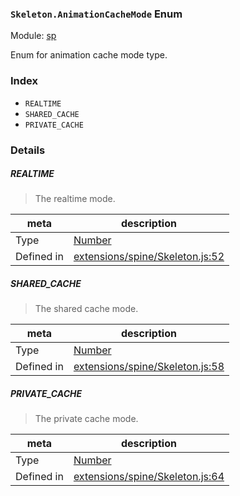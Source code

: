 ### `Skeleton.AnimationCacheMode` Enum



Module: [sp](../modules/sp.md)


Enum for animation cache mode type.


### Index
  - `REALTIME`
  - `SHARED_CACHE`
  - `PRIVATE_CACHE`

### Details


##### REALTIME

> The realtime mode.

| meta | description |
|------|-------------|
| Type | <a href="https://developer.mozilla.org/en/JavaScript/Reference/Global_Objects/Number" class="crosslink external" target="_blank">Number</a> |
| Defined in | [extensions/spine/Skeleton.js:52](https://github.com/cocos-creator/engine/blob/26031bddd1aecdbf9bbdebe19ecaa672b1c35061/extensions/spine/Skeleton.js#L52) |



##### SHARED_CACHE

> The shared cache mode.

| meta | description |
|------|-------------|
| Type | <a href="https://developer.mozilla.org/en/JavaScript/Reference/Global_Objects/Number" class="crosslink external" target="_blank">Number</a> |
| Defined in | [extensions/spine/Skeleton.js:58](https://github.com/cocos-creator/engine/blob/26031bddd1aecdbf9bbdebe19ecaa672b1c35061/extensions/spine/Skeleton.js#L58) |



##### PRIVATE_CACHE

> The private cache mode.

| meta | description |
|------|-------------|
| Type | <a href="https://developer.mozilla.org/en/JavaScript/Reference/Global_Objects/Number" class="crosslink external" target="_blank">Number</a> |
| Defined in | [extensions/spine/Skeleton.js:64](https://github.com/cocos-creator/engine/blob/26031bddd1aecdbf9bbdebe19ecaa672b1c35061/extensions/spine/Skeleton.js#L64) |


